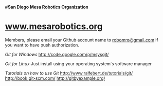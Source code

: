 #**San Diego Mesa Robotics Organization**
# www.mesarobotics.org

Members, please email your Github account name to robomro@gmail.com if you want to have push authorization.

*Git for Windows*
http://code.google.com/p/msysgit/

*Git for Linux*
Just install using your operating system's software manager

*Tutorials on how to use Git*
http://www.ralfebert.de/tutorials/git/
http://book.git-scm.com/
http://gitbyexample.org/